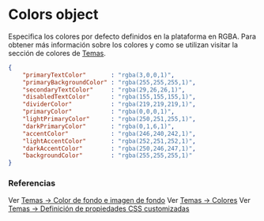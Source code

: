 # Colors object

Especifica los colores por defecto definidos en la plataforma en RGBA. Para obtener más información sobre los colores y como se utilizan visitar la sección de colores de [Temas](spanish/advance/themes/themes.md).

```json
{
    "primaryTextColor"       : "rgba(3,0,0,1)",
    "primaryBackgroundColor" : "rgba(255,255,255,1)",
    "secondaryTextColor"     : "rgba(29,26,26,1)",
    "disabledTextColor"      : "rgba(155,155,155,1)",
    "dividerColor"           : "rgba(219,219,219,1)",
    "primaryColor"           : "rgba(0,0,0,1)",
    "lightPrimaryColor"      : "rgba(250,251,255,1)",
    "darkPrimaryColor"       : "rgba(0,1,6,1)",
    "accentColor"            : "rgba(246,240,242,1)",
    "lightAccentColor"       : "rgba(252,251,252,1)",
    "darkAccentColor"        : "rgba(250,246,247,1)",
    "backgroundColor"        : "rgba(255,255,255,1)"
}
```

### Referencias
Ver [Temas -> Color de fondo e imagen de fondo](../themes/themes.md#color-de-fondo-e-imagen-de-fondo)
Ver [Temas -> Colores](../themes/themes.md#colores)
Ver [Temas -> Definición de propiedades CSS customizadas](../themes/themes.md#definición-de-propiedades-css-customizadas)
